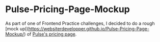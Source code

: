 # Pulse-Pricing-Page-Mockup
As part of one of Frontend Practice challenges, I decided to do a rough [mock up[(https://websiterdevelopper.github.io/Pulse-Pricing-Page-Mockup/) of [Pulse's pricing page](https://pulseapp.com/pricing).
